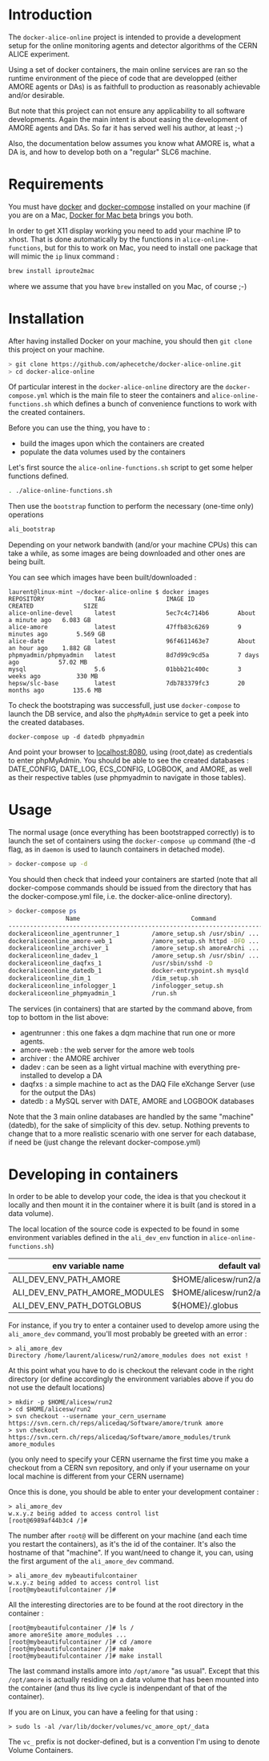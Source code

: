 # Introduction 

The `docker-alice-online` project is intended to provide a development setup
for the online monitoring agents and detector algorithms of the CERN ALICE 
experiment.

Using a set of docker containers, the main online services are ran so 
the runtime environment of the piece of code that are developped (either AMORE agents
 or DAs) is as faithfull to production as reasonably achievable and/or desirable.
 
 But note that this project can not ensure any applicability to all
  software developments. Again the main intent is about easing the development of
   AMORE agents and DAs. So far it has served well his author, at least ;-)

Also, the documentation below assumes you know what AMORE is, what a DA is, and
 how to develop both on a "regular" SLC6 machine.

# Requirements

You must have [docker](http://www.docker.com/products/docker) and [docker-compose](https://github.com/docker/compose/releases)
installed on your machine (if you are on a Mac, [Docker for Mac beta](https://download.docker.com/mac/beta/Docker.dmg)
brings you both.

In order to get X11 display working you need to add your machine IP to xhost. That is done automatically by the
functions in `alice-online-functions`, but for this to work on Mac, you need to install one package that will mimic
the `ip` linux command  :

```bash
brew install iproute2mac
```

where we assume that you have `brew` installed on you Mac, of course ;-) 

# Installation 

After having installed Docker on your machine, you should then `git clone` this
 project on your machine.
 
```bash
> git clone https://github.com/aphecetche/docker-alice-online.git
> cd docker-alice-online
```

Of particular interest in the `docker-alice-online` directory are the `docker-compose.yml`
 which is the main file to steer the containers and `alice-online-functions.sh` which 
 defines a bunch of convenience functions to work with the created containers.

Before you can use the thing, you have to :

- build the images upon which the containers are created
- populate the data volumes used by the containers

Let's first
 source the `alice-online-functions.sh` script to get some helper functions defined.

```bash
. ./alice-online-functions.sh
```

Then use the `bootstrap` function to perform the necessary (one-time only) 
 operations

```bash
ali_bootstrap
```

Depending on your network bandwith (and/or your machine CPUs) this can take a while, 
 as some images are being downloaded and other ones are being built.

You can see which images have been built/downloaded :

```
laurent@linux-mint ~/docker-alice-online $ docker images
REPOSITORY              TAG                 IMAGE ID            CREATED              SIZE
alice-online-devel      latest              5ec7c4c714b6        About a minute ago   6.083 GB
alice-amore             latest              47ffb83c6269        9 minutes ago        5.569 GB
alice-date              latest              96f4611463e7        About an hour ago    1.882 GB
phpmyadmin/phpmyadmin   latest              8d7d99c9cd5a        7 days ago           57.02 MB
mysql                   5.6                 01bbb21c400c        3 weeks ago          330 MB
hepsw/slc-base          latest              7db783379fc3        20 months ago        135.6 MB
```

To check the bootstraping was successfull, just use `docker-compose` to launch the
 DB service, and also the `phpMyAdmin` service to get a peek into the created 
 databases.

```
docker-compose up -d datedb phpmyadmin
```

And point your browser to [localhost:8080](localhost:8080), using (root,date) as 
 credentials to enter phpMyAdmin. You should be able to see the created databases : 
 DATE_CONFIG, DATE_LOG, ECS_CONFIG, LOGBOOK, and AMORE, as well as their respective tables
 (use phpmyadmin to navigate in those tables).

# Usage 

The normal usage (once everything has been bootstrapped correctly) is to launch the set of containers 
using the `docker-compose up` command (the -d flag, as in `daemon` is 
used to launch containers in detached mode).
 
```bash
> docker-compose up -d
```

You should then check that indeed your containers are started (note that all 
docker-compose commands should be issued from the directory that has the docker-compose.yml
file, i.e. the docker-alice-online directory).

```bash
> docker-compose ps
                Name                               Command               State           Ports
------------------------------------------------------------------------------------------------------
dockeraliceonline_agentrunner_1         /amore_setup.sh /usr/sbin/ ...   Up
dockeraliceonline_amore-web_1           /amore_setup.sh httpd -DFO ...   Up       0.0.0.0:8100->80/tcp
dockeraliceonline_archiver_1            /amore_setup.sh amoreArchi ...   Up
dockeraliceonline_dadev_1               /amore_setup.sh /usr/sbin/ ...   Up
dockeraliceonline_daqfxs_1              /usr/sbin/sshd -D                Up
dockeraliceonline_datedb_1              docker-entrypoint.sh mysqld      Up       3306/tcp
dockeraliceonline_dim_1                 /dim_setup.sh                    Up
dockeraliceonline_infologger_1          /infologger_setup.sh             Up
dockeraliceonline_phpmyadmin_1          /run.sh                          Up       0.0.0.0:8080->80/tcp
```

The services (in containers) that are started by the command above, from top to bottom in the list above:

- agentrunner : this one fakes a dqm machine that run one or more agents.
- amore-web : the web server for the amore web tools
- archiver : the AMORE archiver
- dadev : can be seen as a light virtual machine with everything pre-installed to 
develop a DA
- daqfxs : a simple machine to act as the DAQ File eXchange Server (use for the
output the DAs)
- datedb : a MySQL server with DATE, AMORE and LOGBOOK databases 


Note that the 3 main online databases are handled by the same "machine" (datedb),
for the sake of simplicity of this dev. setup. Nothing prevents to change that
 to a more realistic scenario with one server for each database, if need be 
 (just change the relevant docker-compose.yml)

# Developing in containers

In order to be able to develop your code, the idea is that you checkout it locally
 and then mount it in the container where it is built (and is stored in a data volume).

The local location of the source code is expected to be found in some environment variables  defined in the `ali_dev_env` function in `alice-online-functions.sh`) 


| env variable name | default value |
|-------------------|---------------|
| ALI_DEV_ENV_PATH_AMORE | $HOME/alicesw/run2/amore |
| ALI_DEV_ENV_PATH_AMORE_MODULES | $HOME/alicesw/run2/amore_modules |
| ALI_DEV_ENV_PATH_DOTGLOBUS | ${HOME}/.globus |

For instance, if you try to enter a container used to develop amore using the `ali_amore_dev` command,
you'll most probably be greeted with an error :

```
> ali_amore_dev
Directory /home/laurent/alicesw/run2/amore_modules does not exist !
```

At this point what you have to do is checkout the relevant code in the right directory (or define accordingly the
environment variables above if you do not use the default locations)

```
> mkdir -p $HOME/alicesw/run2
> cd $HOME/alicesw/run2
> svn checkout --username your_cern_username https://svn.cern.ch/reps/alicedaq/Software/amore/trunk amore
> svn checkout https://svn.cern.ch/reps/alicedaq/Software/amore_modules/trunk amore_modules
```

(you only need to specify your CERN username the first time you make a checkout from a CERN svn repository, and only
if your username on your local machine is different from your CERN username)

Once this is done, you should be able to enter your development container :

```
> ali_amore_dev
w.x.y.z being added to access control list
[root@6989af44b3c4 /]# 
```

The number after `root@` will be different on your machine (and each time you restart the containers), as it's the
id of the container. It's also the hostname of that "machine". If you want/need to change it, you can, using the
first argument of the `ali_amore_dev` command.


```
> ali_amore_dev mybeautifulcontainer
w.x.y.z being added to access control list
[root@mybeautifulcontainer /]# 
```

All the interesting directories are to be found at the root directory in the container : 

```
[root@mybeautifulcontainer /]# ls /
amore amoreSite amore_modules ...
[root@mybeautifulcontainer /]# cd /amore
[root@mybeautifulcontainer /]# make
[root@mybeautifulcontainer /]# make install
```

The last command installs amore into `/opt/amore` "as usual". Except that this 
`/opt/amore` is actually residing on a data volume that has been mounted into the container (and thus its live cycle
is indenpendant of that of the container).

If you are on Linux, you can have a feeling for that using : 

```
> sudo ls -al /var/lib/docker/volumes/vc_amore_opt/_data 
```

The `vc_` prefix is not docker-defined, but is a convention I'm using to denote Volume Containers.



